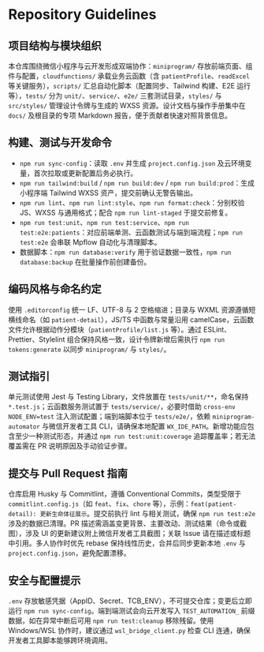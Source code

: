 # Repository Guidelines

## 项目结构与模块组织
本仓库围绕微信小程序与云开发形成双端协作：`miniprogram/` 存放前端页面、组件与配置，`cloudfunctions/` 承载业务云函数（含 `patientProfile`、`readExcel` 等关键服务），`scripts/` 汇总自动化脚本（配置同步、Tailwind 构建、E2E 运行等），`tests/` 分为 `unit/`、`service/`、`e2e/` 三套测试目录，`styles/` 与 `src/styles/` 管理设计令牌与生成的 WXSS 资源。设计文档与操作手册集中在 `docs/` 及根目录的专项 Markdown 报告，便于贡献者快速对照背景信息。

## 构建、测试与开发命令
- `npm run sync-config`：读取 `.env` 并生成 `project.config.json` 及云环境变量，首次拉取或更新配置后务必执行。
- `npm run tailwind:build` / `npm run build:dev` / `npm run build:prod`：生成小程序端 Tailwind WXSS 资产，提交前确认无警告输出。
- `npm run lint`、`npm run lint:style`、`npm run format:check`：分别校验 JS、WXSS 与通用格式；配合 `npm run lint-staged` 于提交前修复。
- `npm run test:unit`、`npm run test:service`、`npm run test:e2e:patients`：对应前端单测、云函数测试与端到端流程；`npm run test:e2e` 会串联 Mpflow 自动化与清理脚本。
- 数据脚本：`npm run database:verify` 用于验证数据一致性，`npm run database:backup` 在批量操作前创建备份。

## 编码风格与命名约定
使用 `.editorconfig` 统一 LF、UTF-8 与 2 空格缩进；目录与 WXML 资源遵循短横线命名（如 `patient-detail`），JS/TS 中函数与常量沿用 camelCase，云函数文件允许根据动作分模块（`patientProfile/list.js` 等）。通过 ESLint、Prettier、Stylelint 组合保持风格一致，设计令牌新增后需执行 `npm run tokens:generate` 以同步 `miniprogram/` 与 `styles/`。

## 测试指引
单元测试使用 Jest 与 Testing Library，文件放置在 `tests/unit/**`，命名保持 `*.test.js`；云函数服务测试置于 `tests/service/`，必要时借助 `cross-env NODE_ENV=test` 注入测试配置；端到端脚本位于 `tests/e2e/`，依赖 `miniprogram-automator` 与微信开发者工具 CLI，请确保本地配置 `WX_IDE_PATH`。新增功能应包含至少一种测试形态，并通过 `npm run test:unit:coverage` 追踪覆盖率；若无法覆盖需在 PR 说明原因及手动验证步骤。

## 提交与 Pull Request 指南
仓库启用 Husky 与 Commitlint，遵循 Conventional Commits，类型受限于 `commitlint.config.js`（如 `feat`、`fix`、`chore` 等），示例：`feat(patient-detail): 更新生命体征展示`。提交前执行 lint 与相关测试，确保 `npm run test:e2e` 涉及的数据已清理。PR 描述需涵盖变更背景、主要改动、测试结果（命令或截图），涉及 UI 的更新建议附上微信开发者工具截图；关联 Issue 请在描述或标题中引用。多人协作时优先 rebase 保持线性历史，合并后同步更新本地 `.env` 与 `project.config.json`，避免配置漂移。

## 安全与配置提示
`.env` 存放敏感凭据（AppID、Secret、TCB_ENV），不可提交仓库；变更后立即运行 `npm run sync-config`。端到端测试会向云开发写入 `TEST_AUTOMATION_` 前缀数据，如在异常中断后可用 `npm run test:cleanup` 移除残留。使用 Windows/WSL 协作时，建议通过 `wsl_bridge_client.py` 检查 CLI 连通，确保开发者工具脚本能够跨环境调用。
